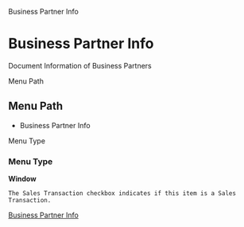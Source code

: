 
Business Partner Info
# Business Partner Info


Document Information of Business Partners

Menu Path
## Menu Path



- Business Partner Info

Menu Type
### Menu Type

**Window**

```
The Sales Transaction checkbox indicates if this item is a Sales Transaction.
```

[Business Partner Info](../../functional-guide/window/window-business-partner-info.md)